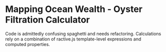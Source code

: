 Mapping Ocean Wealth - Oyster Filtration Calculator
=========

Code is admittedly confusing spaghetti and needs refactoring. Calculations rely on a combination of ractive.js template-level expressions and computed properties.
